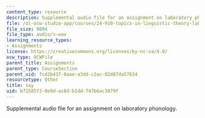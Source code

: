 ```yaml
---
content_type: resource
description: Supplemental audio file for an assignment on laboratory phonology.
file: /ol-ocw-studio-app/courses/24-910-topics-in-linguistic-theory-laboratory-phonology-spring-2007/b72585f30e9dac8db2dd747b6ac3079f_say.wav
file_size: 8694
file_type: audio/x-wav
learning_resource_types:
- Assignments
license: https://creativecommons.org/licenses/by-nc-sa/4.0/
ocw_type: OCWFile
parent_title: Assignments
parent_type: CourseSection
parent_uid: fcd2b437-0aae-a3dd-c2ac-02d87da57634
resourcetype: Other
title: say
uid: b72585f3-0e9d-ac8d-b2dd-747b6ac3079f
---
```

Supplemental audio file for an assignment on laboratory phonology.